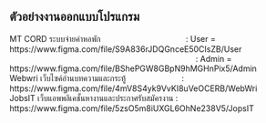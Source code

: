 <h2>ตัวอย่างงานออกแบบโปรแกรม</h2>
MT CORD ระบบจ่ายค่าหอพัก &nbsp;&nbsp;&nbsp;&nbsp;&nbsp;&nbsp;&nbsp;&nbsp; &nbsp;&nbsp;&nbsp;&nbsp;&nbsp;&nbsp;&nbsp;&nbsp; &nbsp;&nbsp;&nbsp;&nbsp;&nbsp;&nbsp;&nbsp;&nbsp; &nbsp;&nbsp;&nbsp;&nbsp;&nbsp;&nbsp;&nbsp;&nbsp;&nbsp;&nbsp;: User = https://www.figma.com/file/S9A836rJDQGnceE50CIsZB/User <br> 
&nbsp;&nbsp;&nbsp;&nbsp;&nbsp;&nbsp;&nbsp;&nbsp; &nbsp;&nbsp;&nbsp;&nbsp;&nbsp;&nbsp;&nbsp;&nbsp;  &nbsp;&nbsp;&nbsp;&nbsp;&nbsp;&nbsp;&nbsp;&nbsp; &nbsp;&nbsp;&nbsp;&nbsp;&nbsp;&nbsp;&nbsp;&nbsp; &nbsp;&nbsp;&nbsp;&nbsp;&nbsp;&nbsp;&nbsp;&nbsp; &nbsp;&nbsp;&nbsp;&nbsp;&nbsp;&nbsp;&nbsp;&nbsp; &nbsp;&nbsp;&nbsp;&nbsp;&nbsp;&nbsp;&nbsp;&nbsp; &nbsp;&nbsp;&nbsp;&nbsp;&nbsp;&nbsp;&nbsp;&nbsp; &nbsp;&nbsp;&nbsp;&nbsp;&nbsp;&nbsp;&nbsp;&nbsp; &nbsp;                                                                                                            : Admin = https://www.figma.com/file/BShePGW8GBpN9hMGHnPix5/Admin<br>
Webwri  เว็บไซค์อ่านบทความและกระทู้ &nbsp;&nbsp;&nbsp;&nbsp;&nbsp;&nbsp;&nbsp;&nbsp; &nbsp;&nbsp;&nbsp;&nbsp;&nbsp;&nbsp;&nbsp;&nbsp; &nbsp;&nbsp;&nbsp; &nbsp; 
                                               : https://www.figma.com/file/4mV8S4yk9VvKI8uVeOCERB/WebWri <br>
JobsIT  เว็บแอพพลิเคชั้นหางานและประกาศรับสมัครงาน   : https://www.figma.com/file/5zsO5m8iUXGL6OhNe238V5/JopsIT <br>


